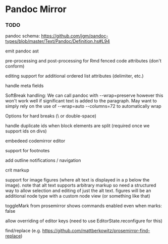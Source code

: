 # Pandoc Mirror

### TODO

pandoc schema: <https://github.com/jgm/pandoc-types/blob/master/Text/Pandoc/Definition.hs#L94>

emit pandoc ast

pre-processing and post-processing for Rmd fenced code attributes (don't conform)

editing support for additional ordered list attributes (delimiter, etc.)

handle meta fields

SoftBreak handling: We can call pandoc with --wrap=preserve however this won't work well if
significant text is added to the paragraph. May want to simply rely on the use of
--wrap=auto --columns=72 to automatically wrap 

Options for hard breaks (\ or double-space)

handle duplicate ids when block elements are split (required once we support ids on divs)

embedeed codemirror editor

support for footnotes

add outline notifications / navigation

crit markup

support for image figures (where alt text is displayed in a p below the image). note that alt text supports arbitrary markup so need a structured way to allow selection and editing of just the alt text. figures will
be an additional node type with a custom node view (or something like that)

toggleMark from prosemirror shows commands enabled even when marks: false

allow overriding of editor keys (need to use EditorState.reconfigure for this)

find/replace (e.g. https://github.com/mattberkowitz/prosemirror-find-replace)


